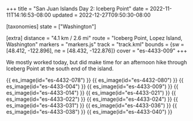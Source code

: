 +++
title = "San Juan Islands Day 2: Iceberg Point"
date = 2022-11-11T14:16:53-08:00
updated = 2022-12-27T09:50:30-08:00

[taxonomies]
state = ["Washington"]

[extra]
distance = "4.1 km / 2.6 mi"
route = "Iceberg Point, Lopez Island, Washington"
markers = "markers.js"
track = "track.kml"
bounds = {sw = [48.412, -122.896], ne = [48.432, -122.876]}
cover = "es-4433-009"
+++

We mostly worked today, but did make time for an afternoon hike through Iceberg Point at the south end of the island.

<!-- more -->

{{ es_image(id="es-4432-078") }}
{{ es_image(id="es-4432-080") }}
{{ es_image(id="es-4433-004") }}
{{ es_image(id="es-4433-009") }}
{{ es_image(id="es-4433-014") }}
{{ es_image(id="es-4433-021") }}
{{ es_image(id="es-4433-022") }}
{{ es_image(id="es-4433-024") }}
{{ es_image(id="es-4433-031") }}
{{ es_image(id="es-4433-036") }}
{{ es_image(id="es-4433-038") }}
{{ es_image(id="es-4433-040") }}
